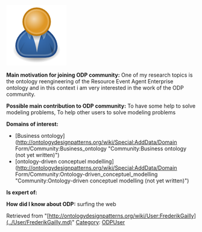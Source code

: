 [![Image:ODPUser.png](../images/a/a6/ODPUser.png)](../Image/ODPUser.png.md "Image:ODPUser.png")




  





__Main motivation for joining ODP community:__ One of my research topics is the ontology reengineering of the Resource Event Agent Enterprise ontology and in this context i am very interested in the work of the ODP community.


__Possible main contribution to ODP community:__ To have some help to solve modeling problems, To help other users to solve modeling problems


__Domains of interest:__



* [Business ontology](http://ontologydesignpatterns.org/wiki/Special:AddData/Domain Form/Community:Business_ontology "Community:Business ontology (not yet written)")
* [ontology-driven conceptuel modelling](http://ontologydesignpatterns.org/wiki/Special:AddData/Domain Form/Community:Ontology-driven_conceptuel_modelling "Community:Ontology-driven conceptuel modelling (not yet written)")


__Is expert of:__


  

__How did I know about ODP:__ surfing the web






Retrieved from "[http://ontologydesignpatterns.org/wiki/User:FrederikGailly](../User/FrederikGailly.md)"
 [Category](http://ontologydesignpatterns.org/wiki/Special:Categories "Special:Categories"): [ODPUser](../Category/ODPUser.md "Category:ODPUser")
